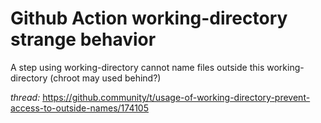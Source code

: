 # Github Action working-directory strange behavior

A step using working-directory cannot name files outside this working-directory (chroot may used behind?)

*thread:*
https://github.community/t/usage-of-working-directory-prevent-access-to-outside-names/174105
